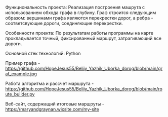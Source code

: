 Функциональность проекта:
Реализация построения машрута с использованием обхода графа в глубину. Граф строится следующим образом: вершинами графа являются перекрестки дорог, а ребра - соответсвующие дороги, соединяющие перекрестки.

Особенности проекта:
По результатам работы программы на карте прокладывается точный, фиксированный маршрут, затрагивающий все дороги.

Основной стек технологий:
Python

Пример графа - https://github.com/HopeJesus55/Beliiy_Yazhik_Uborka_dorog/blob/main/graf_example.jpg

Работа алгоритма и рассчет маршрута - https://github.com/HopeJesus55/Beliiy_Yazhik_Uborka_dorog/blob/main/route_builder.py

Веб-сайт, содержащий итоговые маршруты - https://maryandgraynan.wixsite.com/my-site
